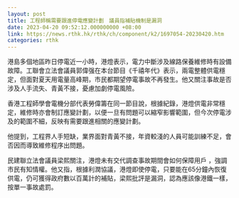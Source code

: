```yaml
---
layout: post
title: 工程師稱需要跟進停電應變計劃　議員指補貼機制是漏洞
date: 2023-04-20 09:52:12.000000000 +08:00
link: https://news.rthk.hk/rthk/ch/component/k2/1697054-20230420.htm
categories: rthk
---
```


港島多個地區昨日停電近一小時，港燈表示，電力中斷涉及線路保養維修時有設備故障。工聯會立法會議員郭偉强在本台節目《千禧年代》表示，兩電整體供電穩定，但面對夏天用電量高峰期，市民都期望停電事故不再發生。他又關注事故是否涉及人手流失、青黃不接，憂慮加劇停電風險。

香港工程師學會電機分部代表勞偉籌在同一節目說，根據紀錄，港燈供電非常穩定，維修時亦會制訂應變計劃，以便一旦有問題可以縮窄影響範圍，但今次停電涉及的範圍不細，反映有需要跟進相關的應變計劃。

他提到，工程界人手短缺，業界面對青黃不接，年資較淺的人員可能訓練不足，會否因而導致維修程序出問題。

民建聯立法會議員梁熙關注，港燈未有交代調查事故期間會如何保障用戶 ，強調市民有知情權。他又指，根據利潤協議，港燈即使停電，只要能在65分鐘內恢復供電，仍可獲得政府數以百萬計的補貼，梁熙批評是漏洞，認為應該像港鐵一樣，按單一事故處罰。
